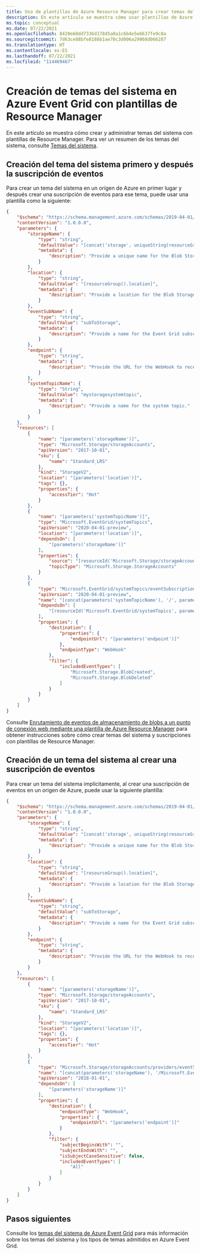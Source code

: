 ```yaml
---
title: Uso de plantillas de Azure Resource Manager para crear temas del sistema en Azure Event Grid
description: En este artículo se muestra cómo usar plantillas de Azure Resource Manager para crear temas del sistema en Azure Event Grid.
ms.topic: conceptual
ms.date: 07/22/2021
ms.openlocfilehash: 8420e60dd7336d17845a0a1c6b4e5e6637fe9c8a
ms.sourcegitcommit: 7d63ce88bfe8188b1ae70c3d006a29068d066287
ms.translationtype: HT
ms.contentlocale: es-ES
ms.lasthandoff: 07/22/2021
ms.locfileid: "114469467"
---
```

# <a name="create-system-topics-in-azure-event-grid-using-resource-manager-templates"></a>Creación de temas del sistema en Azure Event Grid con plantillas de Resource Manager
En este artículo se muestra cómo crear y administrar temas del sistema con plantillas de Resource Manager. Para ver un resumen de los temas del sistema, consulte [Temas del sistema](system-topics.md).

## <a name="create-system-topic-first-and-then-create-event-subscription"></a>Creación del tema del sistema primero y después la suscripción de eventos
Para crear un tema del sistema en un origen de Azure en primer lugar y después crear una suscripción de eventos para ese tema, puede usar una plantilla como la siguiente: 

```json
{
    "$schema": "https://schema.management.azure.com/schemas/2019-04-01/deploymentTemplate.json#",
    "contentVersion": "1.0.0.0",
    "parameters": {
        "storageName": {
            "type": "string",
            "defaultValue": "[concat('storage', uniqueString(resourceGroup().id))]",
            "metadata": {
                "description": "Provide a unique name for the Blob Storage account."
            }
        },
        "location": {
            "type": "string",
            "defaultValue": "[resourceGroup().location]",
            "metadata": {
                "description": "Provide a location for the Blob Storage account that supports Event Grid."
            }
        },
        "eventSubName": {
            "type": "string",
            "defaultValue": "subToStorage",
            "metadata": {
                "description": "Provide a name for the Event Grid subscription."
            }
        },
        "endpoint": {
            "type": "string",
            "metadata": {
                "description": "Provide the URL for the WebHook to receive events. Create your own endpoint for events."
            }
        },
        "systemTopicName": {
            "type": "String",
            "defaultValue": "mystoragesystemtopic",
            "metadata": {
                "description": "Provide a name for the system topic."
            }
        }
    },
    "resources": [
        {
            "name": "[parameters('storageName')]",
            "type": "Microsoft.Storage/storageAccounts",
            "apiVersion": "2017-10-01",
            "sku": {
                "name": "Standard_LRS"
            },
            "kind": "StorageV2",
            "location": "[parameters('location')]",
            "tags": {},
            "properties": {
                "accessTier": "Hot"
            }
        },
        {
            "name": "[parameters('systemTopicName')]",
            "type": "Microsoft.EventGrid/systemTopics",
            "apiVersion": "2020-04-01-preview",
            "location": "[parameters('location')]",
            "dependsOn": [
                "[parameters('storageName')]"
            ],
            "properties": {
                "source": "[resourceId('Microsoft.Storage/storageAccounts', parameters('storageName'))]",
                "topicType": "Microsoft.Storage.StorageAccounts"
            }
        },
        {
            "type": "Microsoft.EventGrid/systemTopics/eventSubscriptions",
            "apiVersion": "2020-04-01-preview",
            "name": "[concat(parameters('systemTopicName'), '/', parameters('eventSubName'))]",
            "dependsOn": [
                "[resourceId('Microsoft.EventGrid/systemTopics', parameters('systemTopicName'))]"
            ],
            "properties": {
                "destination": {
                    "properties": {
                        "endpointUrl": "[parameters('endpoint')]"
                    },
                    "endpointType": "WebHook"
                },
                "filter": {
                    "includedEventTypes": [
                        "Microsoft.Storage.BlobCreated",
                        "Microsoft.Storage.BlobDeleted"
                    ]
                }
            }
        }
    ]
}
```

Consulte [Enrutamiento de eventos de almacenamiento de blobs a un punto de conexión web mediante una plantilla de Azure Resource Manager](blob-event-quickstart-template.md) para obtener instrucciones sobre cómo crear temas del sistema y suscripciones con plantillas de Resource Manager. 

## <a name="create-system-topic-while-creating-an-event-subscription"></a>Creación de un tema del sistema al crear una suscripción de eventos 
Para crear un tema del sistema implícitamente, al crear una suscripción de eventos en un origen de Azure, puede usar la siguiente plantilla:

``` json
{
    "$schema": "https://schema.management.azure.com/schemas/2019-04-01/deploymentTemplate.json#",
    "contentVersion": "1.0.0.0",
    "parameters": {
        "storageName": {
            "type": "string",
            "defaultValue": "[concat('storage', uniqueString(resourceGroup().id))]",
            "metadata": {
                "description": "Provide a unique name for the Blob Storage account."
            }
        },
        "location": {
            "type": "string",
            "defaultValue": "[resourceGroup().location]",
            "metadata": {
                "description": "Provide a location for the Blob Storage account that supports Event Grid."
            }
        },
        "eventSubName": {
            "type": "string",
            "defaultValue": "subToStorage",
            "metadata": {
                "description": "Provide a name for the Event Grid subscription."
            }
        },
        "endpoint": {
            "type": "string",
            "metadata": {
                "description": "Provide the URL for the WebHook to receive events. Create your own endpoint for events."
            }
        }
    },
    "resources": [
        {
            "name": "[parameters('storageName')]",
            "type": "Microsoft.Storage/storageAccounts",
            "apiVersion": "2017-10-01",
            "sku": {
                "name": "Standard_LRS"
            },
            "kind": "StorageV2",
            "location": "[parameters('location')]",
            "tags": {},
            "properties": {
                "accessTier": "Hot"
            }
        },
        {
            "type": "Microsoft.Storage/storageAccounts/providers/eventSubscriptions",
            "name": "[concat(parameters('storageName'), '/Microsoft.EventGrid/', parameters('eventSubName'))]",
            "apiVersion": "2018-01-01",
            "dependsOn": [
                "[parameters('storageName')]"
            ],
            "properties": {
                "destination": {
                    "endpointType": "WebHook",
                    "properties": {
                        "endpointUrl": "[parameters('endpoint')]"
                    }
                },
                "filter": {
                    "subjectBeginsWith": "",
                    "subjectEndsWith": "",
                    "isSubjectCaseSensitive": false,
                    "includedEventTypes": [
                        "All"
                    ]
                }
            }
        }
    ]
}
```

## <a name="next-steps"></a>Pasos siguientes
Consulte los [temas del sistema de Azure Event Grid](system-topics.md) para más información sobre los temas del sistema y los tipos de temas admitidos en Azure Event Grid. 
